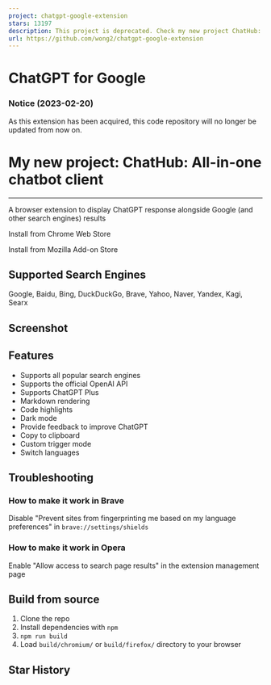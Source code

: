 ```yaml
---
project: chatgpt-google-extension
stars: 13197
description: This project is deprecated. Check my new project ChatHub:
url: https://github.com/wong2/chatgpt-google-extension
---
```


ChatGPT for Google
==================

### Notice (2023-02-20)

As this extension has been acquired, this code repository will no longer be updated from now on.

My new project: ChatHub: All-in-one chatbot client
==================================================

* * *

A browser extension to display ChatGPT response alongside Google (and other search engines) results

Install from Chrome Web Store

Install from Mozilla Add-on Store

Supported Search Engines
------------------------

Google, Baidu, Bing, DuckDuckGo, Brave, Yahoo, Naver, Yandex, Kagi, Searx

Screenshot
----------

Features
--------

-   Supports all popular search engines
-   Supports the official OpenAI API
-   Supports ChatGPT Plus
-   Markdown rendering
-   Code highlights
-   Dark mode
-   Provide feedback to improve ChatGPT
-   Copy to clipboard
-   Custom trigger mode
-   Switch languages

Troubleshooting
---------------

### How to make it work in Brave

Disable "Prevent sites from fingerprinting me based on my language preferences" in `brave://settings/shields`

### How to make it work in Opera

Enable "Allow access to search page results" in the extension management page

Build from source
-----------------

1.  Clone the repo
2.  Install dependencies with `npm`
3.  `npm run build`
4.  Load `build/chromium/` or `build/firefox/` directory to your browser

Star History
------------
